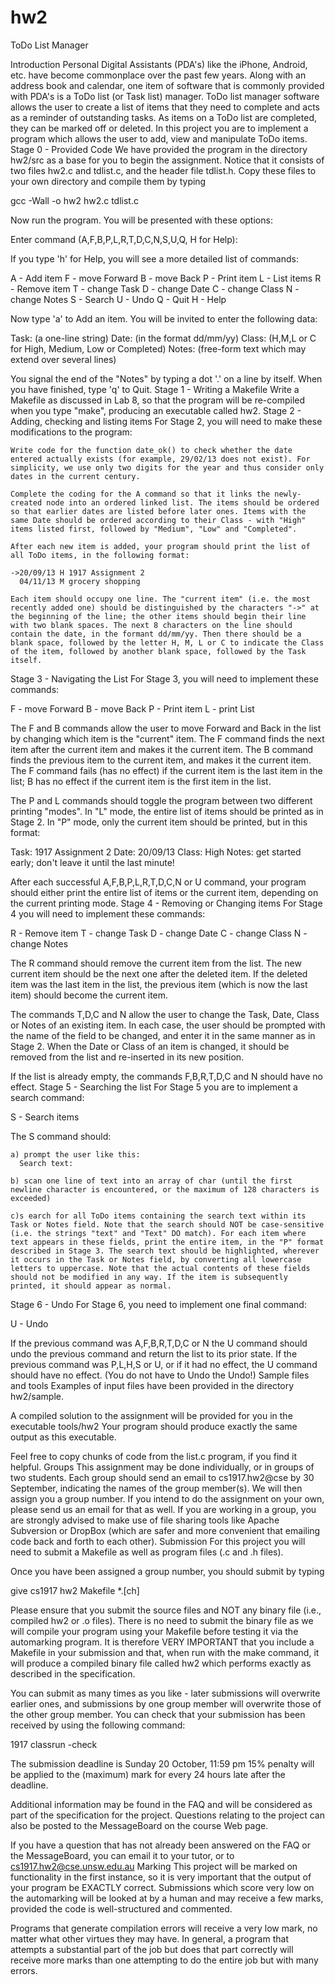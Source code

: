 hw2
===

ToDo List Manager

Introduction
Personal Digital Assistants (PDA's) like the iPhone, Android, etc. have become commonplace over the past few years. Along with an address book and calendar, one item of software that is commonly provided with PDA's is a ToDo list (or Task list) manager. ToDo list manager software allows the user to create a list of items that they need to complete and acts as a reminder of outstanding tasks. As items on a ToDo list are completed, they can be marked off or deleted. In this project you are to implement a program which allows the user to add, view and manipulate ToDo items.
Stage 0 - Provided Code
We have provided the program in the directory hw2/src as a base for you to begin the assignment. Notice that it consists of two files hw2.c and tdlist.c, and the header file tdlist.h. Copy these files to your own directory and compile them by typing

gcc -Wall -o hw2 hw2.c tdlist.c

Now run the program. You will be presented with these options:

Enter command (A,F,B,P,L,R,T,D,C,N,S,U,Q, H for Help): 

If you type 'h' for Help, you will see a more detailed list of commands:

 A - Add item
 F - move Forward
 B - move Back
 P - Print item
 L - List items
 R - Remove item
 T - change Task
 D - change Date
 C - change Class
 N - change Notes
 S - Search
 U - Undo
 Q - Quit
 H - Help

Now type 'a' to Add an item. You will be invited to enter the following data:

Task:  (a one-line string)
Date:  (in the format dd/mm/yy)
Class: (H,M,L or C for High, Medium, Low or Completed)
Notes: (free-form text which may extend over several lines)

You signal the end of the "Notes" by typing a dot '.' on a line by itself. When you have finished, type 'q' to Quit.
Stage 1 - Writing a Makefile
Write a Makefile as discussed in Lab 8, so that the program will be re-compiled when you type "make", producing an executable called hw2.
Stage 2 - Adding, checking and listing items
For Stage 2, you will need to make these modifications to the program:

    Write code for the function date_ok() to check whether the date entered actually exists (for example, 29/02/13 does not exist). For simplicity, we use only two digits for the year and thus consider only dates in the current century.

    Complete the coding for the A command so that it links the newly-created node into an ordered linked list. The items should be ordered so that earlier dates are listed before later ones. Items with the same Date should be ordered according to their Class - with "High" items listed first, followed by "Medium", "Low" and "Completed".

    After each new item is added, your program should print the list of all ToDo items, in the following format:

    ->20/09/13 H 1917 Assignment 2
      04/11/13 M grocery shopping

    Each item should occupy one line. The "current item" (i.e. the most recently added one) should be distinguished by the characters "->" at the beginning of the line; the other items should begin their line with two blank spaces. The next 8 characters on the line should contain the date, in the formant dd/mm/yy. Then there should be a blank space, followed by the letter H, M, L or C to indicate the Class of the item, followed by another blank space, followed by the Task itself. 

Stage 3 - Navigating the List
For Stage 3, you will need to implement these commands:

 F - move Forward
 B - move Back
 P - Print item
 L - print List

The F and B commands allow the user to move Forward and Back in the list by changing which item is the "current" item. The F command finds the next item after the current item and makes it the current item. The B command finds the previous item to the current item, and makes it the current item. The F command fails (has no effect) if the current item is the last item in the list; B has no effect if the current item is the first item in the list.

The P and L commands should toggle the program between two different printing "modes". In "L" mode, the entire list of items should be printed as in Stage 2. In "P" mode, only the current item should be printed, but in this format:

Task:  1917 Assignment 2
Date:  20/09/13
Class: High
Notes: get started early;
don't leave it until the last minute!

After each successful A,F,B,P,L,R,T,D,C,N or U command, your program should either print the entire list of items or the current item, depending on the current printing mode.
Stage 4 - Removing or Changing items
For Stage 4 you will need to implement these commands:

 R - Remove item
 T - change Task
 D - change Date
 C - change Class
 N - change Notes

The R command should remove the current item from the list. The new current item should be the next one after the deleted item. If the deleted item was the last item in the list, the previous item (which is now the last item) should become the current item.

The commands T,D,C and N allow the user to change the Task, Date, Class or Notes of an existing item. In each case, the user should be prompted with the name of the field to be changed, and enter it in the same manner as in Stage 2. When the Date or Class of an item is changed, it should be removed from the list and re-inserted in its new position.

If the list is already empty, the commands F,B,R,T,D,C and N should have no effect.
Stage 5 - Searching the list
For Stage 5 you are to implement a search command:

 S - Search items

The S command should:

    a) prompt the user like this:
      Search text: 

    b) scan one line of text into an array of char (until the first newline character is encountered, or the maximum of 128 characters is exceeded)

    c)s earch for all ToDo items containing the search text within its Task or Notes field. Note that the search should NOT be case-sensitive (i.e. the strings "text" and "Text" DO match). For each item where text appears in these fields, print the entire item, in the "P" format described in Stage 3. The search text should be highlighted, wherever it occurs in the Task or Notes field, by converting all lowercase letters to uppercase. Note that the actual contents of these fields should not be modified in any way. If the item is subsequently printed, it should appear as normal. 

Stage 6 - Undo
For Stage 6, you need to implement one final command:

 U - Undo

If the previous command was A,F,B,R,T,D,C or N the U command should undo the previous command and return the list to its prior state. If the previous command was P,L,H,S or U, or if it had no effect, the U command should have no effect. (You do not have to Undo the Undo!)
Sample files and tools
Examples of input files have been provided in the directory hw2/sample.

A compiled solution to the assignment will be provided for you in the executable tools/hw2
Your program should produce exactly the same output as this executable.

Feel free to copy chunks of code from the list.c program, if you find it helpful.
Groups
This assignment may be done individually, or in groups of two students. Each group should send an email to cs1917.hw2@cse by 30 September, indicating the names of the group member(s). We will then assign you a group number. If you intend to do the assignment on your own, please send us an email for that as well. If you are working in a group, you are strongly advised to make use of file sharing tools like Apache Subversion or DropBox (which are safer and more convenient that emailing code back and forth to each other).
Submission
For this project you will need to submit a Makefile as well as program files (.c and .h files).

Once you have been assigned a group number, you should submit by typing

give cs1917 hw2 Makefile *.[ch]

Please ensure that you submit the source files and NOT any binary file (i.e., compiled hw2 or .o files). There is no need to submit the binary file as we will compile your program using your Makefile before testing it via the automarking program. It is therefore VERY IMPORTANT that you include a Makefile in your submission and that, when run with the make command, it will produce a compiled binary file called hw2 which performs exactly as described in the specification.

You can submit as many times as you like - later submissions will overwrite earlier ones, and submissions by one group member will overwrite those of the other group member. You can check that your submission has been received by using the following command:

1917 classrun -check

The submission deadline is Sunday 20 October, 11:59 pm
15% penalty will be applied to the (maximum) mark for every 24 hours late after the deadline.

Additional information may be found in the FAQ and will be considered as part of the specification for the project. Questions relating to the project can also be posted to the MessageBoard on the course Web page.

If you have a question that has not already been answered on the FAQ or the MessageBoard, you can email it to your tutor, or to cs1917.hw2@cse.unsw.edu.au
Marking
This project will be marked on functionality in the first instance, so it is very important that the output of your program be EXACTLY correct. Submissions which score very low on the automarking will be looked at by a human and may receive a few marks, provided the code is well-structured and commented.

Programs that generate compilation errors will receive a very low mark, no matter what other virtues they may have. In general, a program that attempts a substantial part of the job but does that part correctly will receive more marks than one attempting to do the entire job but with many errors. 
